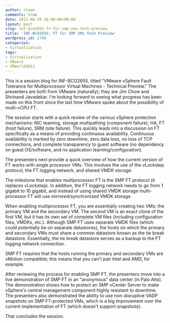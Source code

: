 ```yaml
---
author: slowe
comments: true
date: 2012-08-28 16:40:00+00:00
layout: post
slug: inf-bco2655-ft-for-smp-vms-tech-preview
title: 'INF-BCO2655: FT for SMP VMs Tech Preview'
wordpress_id: 2799
categories:
- Virtualization
tags:
- Virtualization
- VMware
- VMworld2012
---
```


This is a session blog for INF-BCO2655, titled "VMware vSphere Fault Tolerance for Multiprocessor Virtual Machines - Technical Preview." The presenters are both from VMware (naturally); they are Jim Chow and Shrinand Javadekar. I'm looking forward to seeing what progress has been made on this front since the last time VMware spoke about the possibility of multi-vCPU FT.

The session starts with a quick review of the various vSphere protection mechanisms: NIC teaming, storage multipathing (component failure); HA, FT (host failure), SRM (site failure). This quickly leads into a discussion on FT specifically as a means of providing continuous availability. Continuous availability is marked by zero downtime, zero data loss, no loss of TCP connections, and complete transparency to guest software (no dependency on guest OS/software, and no application learning/configuration).

The presenters next provide a quick overview of how the current version of FT works with single processor VMs. This involves the use of the vLockstep protocol, the FT logging network, and shared VMDK storage.

The milestone that enables multiprocessor FT is the SMP FT protocol (it replaces vLockstep). In addition, the FT logging network needs to go from 1 gigabit to 10 gigabit, and instead of using shared VMDK storage multi-processor FT will use mirrored/synchronized VMDK storage.

When enabling multiprocessor FT, you are essentially creating two VMs: the primary VM and the secondary VM. The second VM is an exact clone of the first VM, but it has its own set of complete VM files (including configuration files, VMDKs, etc.). Although SMP FT uses separate VMDK files (which could potentially be on separate datastores), the hosts on which the primary and secondary VMs must share a common datastore known as the tie break datastore. Essentially, the tie break datastore serves as a backup to the FT logging network connection.

SMP FT requires that the hosts running the primary and secondary VMs are vMotion compatible; this means that you can't pair Intel and AMD, for example.

After reviewing the process for enabling SMP FT, the presenters move into a live demonstration of SMP FT in an "anonymous" data center (in Palo Alto). The demonstration shows how to protect an SMP vCenter Server to make vSphere's central management component highly resistant to downtime. The presenters also demonstrated the ability to use non-disruptive VADP snapshots on SMP FT-protected VMs, which is a big improvement over the current implementation of FT (which doesn't support snapshots).

That concludes the session.

